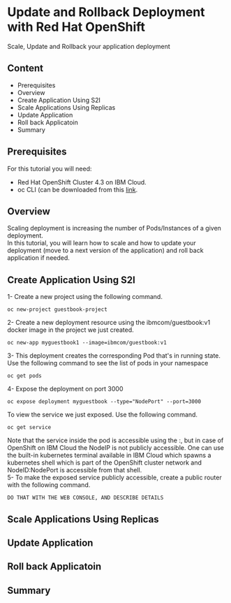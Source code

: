 # Update and Rollback Deployment with Red Hat OpenShift
Scale, Update and Rollback your application deployment
## Content
- Prerequisites
- Overview
- Create Application Using S2I
- Scale Applications Using Replicas
- Update Application
- Roll back Applicatoin
- Summary

## Prerequisites
For this tutorial you will need:
 - Red Hat OpenShift Cluster 4.3 on IBM Cloud.
- oc CLI (can be downloaded from this <a href="https://mirror.openshift.com/pub/openshift-v4/clients/oc/4.3/">link</a>.
## Overview
Scaling deployment is increasing the number of Pods/Instances of a given deployment.<br>
In this tutorial, you will learn how to scale and how to update your deployment (move to a next version of the application) and roll back application if needed.
## Create Application Using S2I
1- Create a new project using the following command.<br>
```
oc new-project guestbook-project
```
2- Create a new deployment resource using the ibmcom/guestbook:v1 docker image in the project we just created.<br>
```
oc new-app myguestbook1 --image=ibmcom/guestbook:v1
```
3- This deployment creates the corresponding Pod that's in running state. Use the following command to see the list of pods in your namespace<br>
```
oc get pods
```
4- Expose the deployment on port 3000<br>
```
oc expose deployment myguestbook --type="NodePort" --port=3000
```
To view the service we just exposed. Use the following command.<br>
```
oc get service
```
Note that the service inside the pod is accessible using the <Node IP>:<NodePort>, but in case of OpenShift on IBM Cloud the NodeIP is not publicly accessible. One can use the built-in kubernetes terminal available in IBM Cloud which spawns a kubernetes shell which is part of the OpenShift cluster network and NodeID:NodePort is accessible from that shell.<br>
 5- To make the exposed service publicly accessible, create a public router with the following command.<br>
 ```
 DO THAT WITH THE WEB CONSOLE, AND DESCRIBE DETAILS
 ```
## Scale Applications Using Replicas
## Update Application
## Roll back Applicatoin
## Summary
